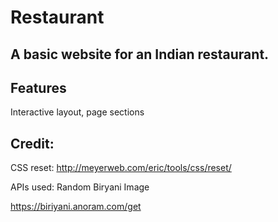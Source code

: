 # Restaurant

## A basic website for an Indian restaurant.
## Features
Interactive layout, page sections


## Credit:

CSS reset:
http://meyerweb.com/eric/tools/css/reset/

APIs used:
Random Biryani Image

https://biriyani.anoram.com/get
